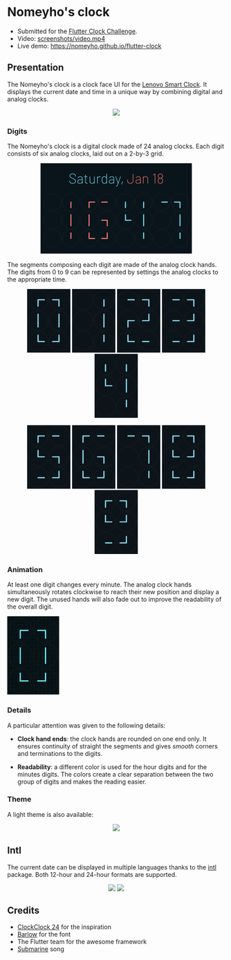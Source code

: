 # Nomeyho's clock

* Submitted for the [Flutter Clock Challenge](https://flutter.dev/clock).
* Video: [screenshots/video.mp4](screenshots/video.mp4)
* Live demo: https://nomeyho.github.io/flutter-clock

## Presentation
The Nomeyho's clock is a clock face UI for the [Lenovo Smart Clock](https://www.lenovo.com/fr/fr/smart-clock/).
It displays the current date and time in a unique way by combining digital and analog clocks.

<p align="center">
    <img src='screenshots/dark_theme.png' width='400'>
</p>

### Digits
The Nomeyho's clock is a digital clock made of 24 analog clocks.
Each digit consists of six analog clocks, laid out on a 2-by-3 grid.

<p align="center">
    <img src='screenshots/dark_theme2.png' width='350'>
</p>

The segments composing each digit are made of the analog clock hands. The digits from 0 to 9
can be represented by settings the analog clocks to the appropriate time.

<p align="center">
    <img src='screenshots/0.png' width='100'>
    <img src='screenshots/1.png' width='100'>
    <img src='screenshots/2.png' width='100'>
    <img src='screenshots/3.png' width='100'>
    <img src='screenshots/4.png' width='100'>
</p>
<p align="center" style="margin-bottom: 0">
    <img src='screenshots/5.png' width='100'>
    <img src='screenshots/6.png' width='100'>
    <img src='screenshots/7.png' width='100'>
    <img src='screenshots/8.png' width='100'>
    <img src='screenshots/9.png' width='100'>
</p>

### Animation
At least one digit changes every minute. The analog clock hands
simultaneously rotates clockwise to reach their new position and display a new digit.
The unused hands will also fade out to improve the readability of the overall digit.

<img src='screenshots/animation.gif' width='120'>

### Details
A particular attention was given to the following details:
* **Clock hand ends**: the clock hands are rounded on one end only. It ensures continuity of straight
the segments and gives *smooth* corners and terminations to the digits.

* **Readability**: a different color is used for the hour digits and for the minutes digits.
The colors create a clear separation between the two group of digits and makes the reading easier.

### Theme
A light theme is also available:

<p align="center">
    <img src='screenshots/light_theme.png' width='400'>
</p>

## Intl
The current date can be displayed in multiple languages thanks to
the [intl](https://pub.dev/packages/intl) package. Both 12-hour and 24-hour formats are supported.

<p align="center">
    <img src='screenshots/french.png' width='350'>
    <img src='screenshots/spanish.png' width='350'>
</p>

## Credits
* [ClockClock 24](https://clockclock.com/) for the inspiration
* [Barlow](https://fonts.google.com/specimen/Barlow) for the font
* The Flutter team for the awesome framework
* [Submarine](https://www.youtube.com/channel/UCs5ib8kDfUmFBrL1BiEivEA) song
